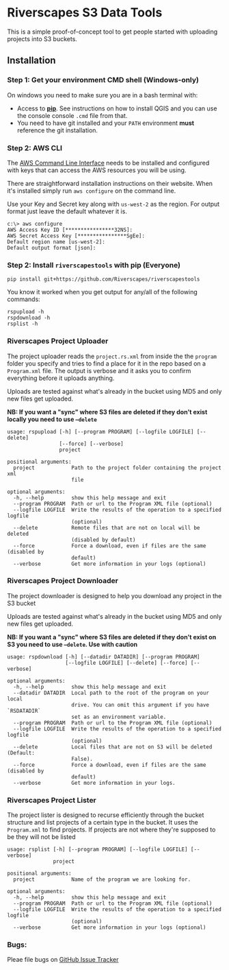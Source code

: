 # Riverscapes S3 Data Tools

This is a simple proof-of-concept tool to get people started with uploading projects into S3 buckets.

## Installation

### Step 1: Get your environment CMD shell (Windows-only)

On windows you need to make sure you are in a bash terminal with:
* Access to **[pip](https://pip.pypa.io/en/stable/installing/)**. See instructions on how to install QGIS and you can use the console console `.cmd` file from that.
* You need to have git installed and your `PATH` environment **must** reference the git installation.

### Step 2: AWS CLI

The [AWS Command Line Interface](https://aws.amazon.com/cli/?sc_channel=PS&sc_campaign=acquisition_CA&sc_publisher=google&sc_medium=command_line_b&sc_content=aws_cli_p&sc_detail=aws%20cli&sc_category=command_line&sc_segment=161196437474&sc_matchtype=p&sc_country=CA&s_kwcid=AL!4422!3!161196437474!p!!g!!aws%20cli&ef_id=WFHksAAABLc1JG8i:20161215003248:s) needs to be installed and configured with keys that can access the AWS resources you will be using.

There are straightforward installation instructions on their website. When it's installed simply run `aws configure` on the command line.

Use your Key and Secret key along with `us-west-2` as the region. For output format just leave the default whatever it is.

```
c:\> aws configure
AWS Access Key ID [****************32NS]:
AWS Secret Access Key [****************SgEe]:
Default region name [us-west-2]:
Default output format [json]:
```

### Step 2: Install `riverscapestools` with pip (Everyone)

```
pip install git+https://github.com/Riverscapes/riverscapestools
```

You know it worked when you get output for any/all of the following commands:

```
rspupload -h
rspdownload -h
rsplist -h
```

### Riverscapes Project Uploader

The project uploader reads the `project.rs.xml` from inside the the `program` folder you specify and tries to find a place for it in the repo based on a `Program.xml` file. The output is verbose and it asks you to confirm everything before it uploads anything.

Uploads are tested against what's already in the bucket using MD5 and only new files get uploaded.

**NB: If you want a "sync" where S3 files are deleted if they don't exist locally you need to use `—delete`**

```
usage: rspupload [-h] [--program PROGRAM] [--logfile LOGFILE] [--delete]
                 [--force] [--verbose]
                 project

positional arguments:
  project            Path to the project folder containing the project xml
                     file

optional arguments:
  -h, --help         show this help message and exit
  --program PROGRAM  Path or url to the Program XML file (optional)
  --logfile LOGFILE  Write the results of the operation to a specified logfile
                     (optional)
  --delete           Remote files that are not on local will be deleted
                     (disabled by default)
  --force            Force a download, even if files are the same (disabled by
                     default)
  --verbose          Get more information in your logs (optional)
```

### Riverscapes Project Downloader

The project downloader is designed to help you download any project in the S3 bucket

Uploads are tested against what's already in the bucket using MD5 and only new files get uploaded.

**NB: If you want a "sync" where S3 files are deleted if they don't exist on S3 you need to use `—delete`. Use with caution**

```
usage: rspdownload [-h] [--datadir DATADIR] [--program PROGRAM]
                   [--logfile LOGFILE] [--delete] [--force] [--verbose]

optional arguments:
  -h, --help         show this help message and exit
  --datadir DATADIR  Local path to the root of the program on your local
                     drive. You can omit this argument if you have `RSDATADIR`
                     set as an environment variable.
  --program PROGRAM  Path or url to the Program XML file (optional)
  --logfile LOGFILE  Write the results of the operation to a specified logfile
                     (optional)
  --delete           Local files that are not on S3 will be deleted (Default:
                     False).
  --force            Force a download, even if files are the same (disabled by
                     default)
  --verbose          Get more information in your logs.
```



### Riverscapes Project Lister

The project lister is designed to recurse efficiently through the bucket structure and list projects of a certain type in the bucket. It uses the `Program.xml` to find projects. If projects are not where they're supposed to be they will not be listed

```
usage: rsplist [-h] [--program PROGRAM] [--logfile LOGFILE] [--verbose]
               project

positional arguments:
  project            Name of the program we are looking for.

optional arguments:
  -h, --help         show this help message and exit
  --program PROGRAM  Path or url to the Program XML file (optional)
  --logfile LOGFILE  Write the results of the operation to a specified logfile
                     (optional)
  --verbose          Get more information in your logs (optional)
```

### Bugs:

Pleae file bugs on [GitHub Issue Tracker](https://github.com/Riverscapes/riverscapestools/issues)
